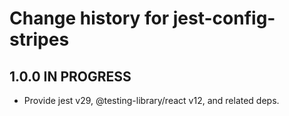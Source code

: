 # Change history for jest-config-stripes

## 1.0.0 IN PROGRESS

* Provide jest v29, @testing-library/react v12, and related deps.
